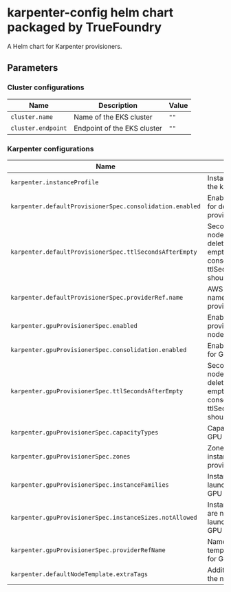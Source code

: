 # karpenter-config helm chart packaged by TrueFoundry
A Helm chart for Karpenter provisioners.

## Parameters

### Cluster configurations

| Name               | Description                 | Value |
| ------------------ | --------------------------- | ----- |
| `cluster.name`     | Name of the EKS cluster     | `""`  |
| `cluster.endpoint` | Endpoint of the EKS cluster | `""`  |

### Karpenter configurations

| Name                                                     | Description                                                                                                                     | Value                                  |
| -------------------------------------------------------- | ------------------------------------------------------------------------------------------------------------------------------- | -------------------------------------- |
| `karpenter.instanceProfile`                              | Instance profile of the karpenter                                                                                               | `""`                                   |
| `karpenter.defaultProvisionerSpec.consolidation.enabled` | Enable consolidation for default provisioner                                                                                    | `true`                                 |
| `karpenter.defaultProvisionerSpec.ttlSecondsAfterEmpty`  | Seconds after which node should be deleted once it is empty. Either one of consolidation or ttlSecondsAfterEmtpy should be used |                                        |
| `karpenter.defaultProvisionerSpec.providerRef.name`      | AWS node template name for default provisioner                                                                                  | `default`                              |
| `karpenter.gpuProvisionerSpec.enabled`                   | Enable GPU provisioner for GPU nodes                                                                                            | `false`                                |
| `karpenter.gpuProvisionerSpec.consolidation.enabled`     | Enable consolidation for GPU provisioner                                                                                        | `true`                                 |
| `karpenter.gpuProvisionerSpec.ttlSecondsAfterEmpty`      | Seconds after which node should be deleted once it is empty. Either one of consolidation or ttlSecondsAfterEmtpy should be used |                                        |
| `karpenter.gpuProvisionerSpec.capacityTypes`             | Capacity types for GPU provisioner                                                                                              | `["spot","on-demand"]`                 |
| `karpenter.gpuProvisionerSpec.zones`                     | Zones to launch instances for GPU provisioner                                                                                   | `[]`                                   |
| `karpenter.gpuProvisionerSpec.instanceFamilies`          | Instance families to launch instances for GPU provisioner                                                                       | `["p2","p3","g4dn","g5","p4d","p4de"]` |
| `karpenter.gpuProvisionerSpec.instanceSizes.notAllowed`  | Instance Sizes that are not allowed to launch instances for GPU provisioner                                                     | `["nano","micro","metal"]`             |
| `karpenter.gpuProvisionerSpec.providerRefName`           | Name of AWS node template to be used for GPU provisioner                                                                        | `default`                              |
| `karpenter.defaultNodeTemplate.extraTags`                | Additional tags for the node template.                                                                                          | `{}`                                   |

